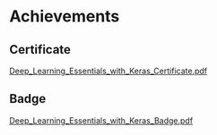 

# Achievements
## Certificate
[Deep_Learning_Essentials_with_Keras_Certificate.pdf](https://prod-files-secure.s3.us-west-2.amazonaws.com/03e82b26-cccb-4906-bb56-adabcbdc0655/f5cf1405-8a02-49a4-beb6-3d50b033ba6e/Deep_Learning_Essentials_with_Keras_Certificate.pdf?X-Amz-Algorithm=AWS4-HMAC-SHA256&X-Amz-Content-Sha256=UNSIGNED-PAYLOAD&X-Amz-Credential=ASIAZI2LB4663ETN4YGX%2F20250131%2Fus-west-2%2Fs3%2Faws4_request&X-Amz-Date=20250131T051437Z&X-Amz-Expires=3600&X-Amz-Security-Token=IQoJb3JpZ2luX2VjEKr%2F%2F%2F%2F%2F%2F%2F%2F%2F%2FwEaCXVzLXdlc3QtMiJGMEQCIHaoQa%2BBzceNcx7Lrjvnk%2BCs4PHVN70Modnz3wPMvUtPAiBaByWh0f%2BrEGaQ7W3Hs%2BV%2FJWwHkd2aWmquSpcB6AhgXSqIBAiz%2F%2F%2F%2F%2F%2F%2F%2F%2F%2F8BEAAaDDYzNzQyMzE4MzgwNSIMwFHfDUmYOUWaka1dKtwDFy1i%2FKEUokoX%2BVetJQUm8XOO0ViGyOm5bQeU4nV3%2F6LvvG8V8Wzd4JVSbJzpmp%2BiIb7kOXU7jhXOaopRw05a4a6%2Fj5i6QFCzTvfi7WGcpHdADtd89w%2FsXHONhdQlidtUakTIRTst5jl0V0dTaCABWhajyaO9%2FgjjZGFRVdOWWqkA8vdP50j3nFfbqIk0H7KKshuBfn71r3ORcQE7dwoYto5%2BTGQyqK%2Fv7fsgfed3yPSv2Rmq55aQ5hofOm23wq2wW%2BhUD2%2FnpuRwm7M05SI4tdPu%2FFp3WHEsSDrdQDqlPV3JnoIlO3o330cGZSvN1AnmAOo7Q7Jc1LA1lGx%2BcYcV24IFaZ5FiyHqw7cGXkB%2FVqqRX6F%2FB532IpeZ68tGvkt76dj9V82Ux%2BCbb3H2wzYbjDYvqGAluDnovN9uh%2FISHfaziK7f3szlJPw2ZjxvKmRYciPwAKLkY5jRyLn8dD1eFlRQV5ZS4AtttGi8sdNLMkppxowDyU6u84%2BG%2FtClrb5ncm1H78SBvq4xg1kSqINA5Y%2BISogJef7EdLq9t3YST2ip9Z%2BSm3K1kgqaboORLz6V0ZYW%2B9JI6PdIIzG0g5mqe2MI7BafCGgJttDp7IWY0n2NzchTKEyNtA%2BotYQwudDwvAY6pgEb%2FbQUb5OjrY3XgEMTKYe0dELOl6Q4LdhT6tWcMoDsEMRn2NsY4y%2B3%2Ff8HNUkffffrcr4jHyUEIoqAWLD%2B4b23RURmsjN96hpc01YRniGKVgDedZ8uSponbFfsT%2FqJCV1bVXr5%2FM9SI4u6owATq%2FKnFCcZU6BRcYpo2MiUH3yZraHf9gHPv%2FNX7r4VX9CB4jQ6U15zKPgZXUDPGzByUn9r4ES%2FtfYO&X-Amz-Signature=1e4fe1db1beeefc0991b217f8a0e07433d2d0732dbcbe3e061db47e49439110a&X-Amz-SignedHeaders=host&x-id=GetObject)
## Badge
[Deep_Learning_Essentials_with_Keras_Badge.pdf](https://prod-files-secure.s3.us-west-2.amazonaws.com/03e82b26-cccb-4906-bb56-adabcbdc0655/5c209097-6d96-477f-a031-edc11aa6225f/Deep_Learning_Essentials_with_Keras_Badge.pdf?X-Amz-Algorithm=AWS4-HMAC-SHA256&X-Amz-Content-Sha256=UNSIGNED-PAYLOAD&X-Amz-Credential=ASIAZI2LB4663ETN4YGX%2F20250131%2Fus-west-2%2Fs3%2Faws4_request&X-Amz-Date=20250131T051437Z&X-Amz-Expires=3600&X-Amz-Security-Token=IQoJb3JpZ2luX2VjEKr%2F%2F%2F%2F%2F%2F%2F%2F%2F%2FwEaCXVzLXdlc3QtMiJGMEQCIHaoQa%2BBzceNcx7Lrjvnk%2BCs4PHVN70Modnz3wPMvUtPAiBaByWh0f%2BrEGaQ7W3Hs%2BV%2FJWwHkd2aWmquSpcB6AhgXSqIBAiz%2F%2F%2F%2F%2F%2F%2F%2F%2F%2F8BEAAaDDYzNzQyMzE4MzgwNSIMwFHfDUmYOUWaka1dKtwDFy1i%2FKEUokoX%2BVetJQUm8XOO0ViGyOm5bQeU4nV3%2F6LvvG8V8Wzd4JVSbJzpmp%2BiIb7kOXU7jhXOaopRw05a4a6%2Fj5i6QFCzTvfi7WGcpHdADtd89w%2FsXHONhdQlidtUakTIRTst5jl0V0dTaCABWhajyaO9%2FgjjZGFRVdOWWqkA8vdP50j3nFfbqIk0H7KKshuBfn71r3ORcQE7dwoYto5%2BTGQyqK%2Fv7fsgfed3yPSv2Rmq55aQ5hofOm23wq2wW%2BhUD2%2FnpuRwm7M05SI4tdPu%2FFp3WHEsSDrdQDqlPV3JnoIlO3o330cGZSvN1AnmAOo7Q7Jc1LA1lGx%2BcYcV24IFaZ5FiyHqw7cGXkB%2FVqqRX6F%2FB532IpeZ68tGvkt76dj9V82Ux%2BCbb3H2wzYbjDYvqGAluDnovN9uh%2FISHfaziK7f3szlJPw2ZjxvKmRYciPwAKLkY5jRyLn8dD1eFlRQV5ZS4AtttGi8sdNLMkppxowDyU6u84%2BG%2FtClrb5ncm1H78SBvq4xg1kSqINA5Y%2BISogJef7EdLq9t3YST2ip9Z%2BSm3K1kgqaboORLz6V0ZYW%2B9JI6PdIIzG0g5mqe2MI7BafCGgJttDp7IWY0n2NzchTKEyNtA%2BotYQwudDwvAY6pgEb%2FbQUb5OjrY3XgEMTKYe0dELOl6Q4LdhT6tWcMoDsEMRn2NsY4y%2B3%2Ff8HNUkffffrcr4jHyUEIoqAWLD%2B4b23RURmsjN96hpc01YRniGKVgDedZ8uSponbFfsT%2FqJCV1bVXr5%2FM9SI4u6owATq%2FKnFCcZU6BRcYpo2MiUH3yZraHf9gHPv%2FNX7r4VX9CB4jQ6U15zKPgZXUDPGzByUn9r4ES%2FtfYO&X-Amz-Signature=0d4ebafd1ff5d7e5446b18c477b28f693ab6313cd200e1a553f0a0dfcb736c10&X-Amz-SignedHeaders=host&x-id=GetObject)
